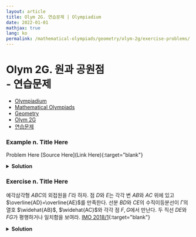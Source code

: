 ```yaml
---
layout: article
title: Olym 2G. 연습문제 | Olympiadium
date: 2022-01-01
mathjax: true
lang: ko
permalink: /mathematical-olympiads/geometry/olym-2g/exercise-problems/
---
```

# Olym 2G. 원과 공원점 <br> <ssup> - 연습문제</ssup>

<ul class="breadcrumb">
	<li><a href="{{ site.homeurl }}">Olympiadium</a></li> 
	<li><a href="{{ site.homeurl }}mathematical-olympiads/">Mathematical Olympiads</a></li> 
	<li><a href="{{ site.homeurl }}mathematical-olympiads/geometry/">Geometry</a></li> 
	<li><a href="{{ site.homeurl }}mathematical-olympiads/geometry/olym-2g/">Olym 2G</a></li> 
	<li><a href="{{ site.homeurl }}mathematical-olympiads/geometry/olym-2g/exercise-problems/">연습문제</a></li>
</ul>

### Example n. Title Here
<skyblueboard> Problem Here </skyblueboard>
[Source Here](Link Here){:target="blank"}
<pinkborder><details>
<summary><b>Solution</b></summary>
Solution Here. 
</details></pinkborder>

### Exercise n. Title Here
<skyblueboard> 예각삼각형 $ABC$의 외접원을 $\Gamma$라 하자. 점 $D$와 $E$는 각각 변 $AB$와 $AC$ 위에 있고 $\overline{AD}=\overline{AE}$를 만족한다. 선분 $BD$와 $CE$의 수직이등분선이 $\Gamma$의 열호 $\widehat{AB}$, $\widehat{AC}$와 각각 점 $F, G$에서 만난다. 두 직선 $DE$와 $FG$가 평행하거나 일치함을 보여라. </skyblueboard>
[IMO 2018/1](https://artofproblemsolving.com/community/c6h1670580p10626500){:target="blank"}
<pinkborder><details>
<summary><b>Solution</b></summary>
Solution Here. 
</details></pinkborder>
